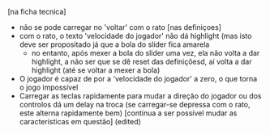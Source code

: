 [na ficha tecnica]
- não se pode carregar no 'voltar' com o rato
[nas definiçoes]
- com o rato, o texto 'velocidade do jogador' não dá highlight (mas isto deve ser propositado já que a bola do slider fica amarela
     - no entanto, após mexer a bola do slider uma vez, ela não volta a dar highlight, a não ser que se dê reset das definiçõesd, aí volta a dar highlight (até se voltar a mexer a bola)
- O jogador é capaz de por a 'velocidade do jogador' a zero, o que torna o jogo impossível
- Carregar as teclas rapidamente para mudar a direção do jogador ou dos controlos dá um delay na troca (se carregar-se depressa com o rato, este alterna rapidamente bem) [continua a ser possível mudar as caracteristicas em questão] (edited)

